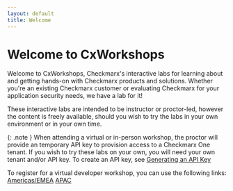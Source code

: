 ```yaml
---
layout: default
title: Welcome
---
```


# Welcome to CxWorkshops
Welcome to CxWorkshops, Checkmarx's interactive labs for learning about and getting hands-on with Checkmarx products and solutions. Whether you're an existing Checkmarx customer or evaluating Checkmarx for your application security needs, we have a lab for it!

These interactive labs are intended to be instructor or proctor-led, however the content is freely available, should you wish to try the labs in your own environment or in your own time.  

{: .note }
When attending a virtual or in-person workshop, the proctor will provide an temporary API key to provision access to a Checkmarx One tenant.  If you wish to try these labs on your own, you will need your own tenant and/or API key.  To create an API key, see [Generating an API Key](https://checkmarx.com/resource/documents/en/34965-118315-authentication-for-checkmarx-one-cli.html#UUID-a4e31a96-1f36-6293-e95a-97b4b9189060_UUID-1e7abdfa-77eb-2a6c-f12a-c812a1e1dcf7)

To register for a virtual developer workshop, you can use the following links:
[Americas/EMEA](https://info.checkmarx.com)
[APAC](https://info.checkmarx.com)